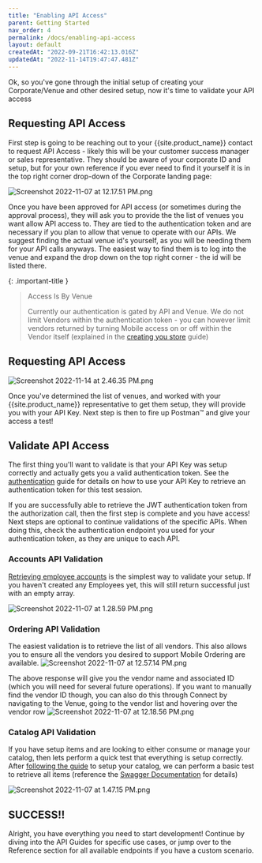 ```yaml
---
title: "Enabling API Access"
parent: Getting Started
nav_order: 4
permalink: /docs/enabling-api-access
layout: default
createdAt: "2022-09-21T16:42:13.016Z"
updatedAt: "2022-11-14T19:47:47.481Z"
---
```

Ok, so you've gone through the initial setup of creating your Corporate/Venue and other desired setup, now it's time to validate your API access
## Requesting API Access
First step is going to be reaching out to your {{site.product_name}} contact to request API Access - likely this will be your customer success manager or sales representative. They should be aware of your corporate ID and setup, but for your own reference if you ever need to find it yourself it is in the top right corner drop-down of the Corporate landing page:

![Screenshot 2022-11-07 at 12.17.51 PM.png]({{site.baseurl}}/assets/images/docs/45d0de2-Screenshot_2022-11-07_at_12.17.51_PM.png)

Once you have been approved for API access (or sometimes during the approval process), they will ask you to provide the the list of venues you want allow API access to. They are tied to the authentication token and are necessary if you plan to allow that venue to operate with our APIs. We suggest finding the actual venue id's yourself, as you will be needing them for your API calls anyways. The easiest way to find them is to log into the venue and expand the drop down on the top right corner - the id will be listed there.

{: .important-title }
> Access Is By Venue
>
> Currently our authentication is gated by API and Venue. We do not limit Vendors within the authentication token - you can however limit vendors returned by turning Mobile access on or off within the Vendor itself (explained in the [creating you store]({{site.baseurl}}/docs/creating-a-store) guide)

## Requesting API Access

![Screenshot 2022-11-14 at 2.46.35 PM.png]({{site.baseurl}}/assets/images/docs/40d23e7-Screenshot_2022-11-14_at_2.46.35_PM.png)

Once you've determined the list of venues, and worked with your {{site.product_name}} representative to get them setup, they will provide you with your API Key. Next step is then to fire up Postman™ and give your access a test!

## Validate API Access
The first thing you'll want to validate is that your API Key was setup correctly and actually gets you a valid authentication token. See the [authentication]({{site.baseurl}}/docs/authentication) guide for details on how to use your API Key to retrieve an authentication token for this test session.

If you are successfully able to retrieve the JWT authentication token from the authorization call, then the first step is complete and you have access! Next steps are optional to continue validations of the specific APIs. When doing this, check the authentication endpoint you used for your authentication token, as they are unique to each API.

### Accounts API Validation
[Retrieving employee accounts]({{site.baseurl}}/reference/accounts#/Employee%20Accounts/get_employee_accounts) is the simplest way to validate your setup. If you haven't created any Employees yet, this will still return successful just with an empty array.

![Screenshot 2022-11-07 at 1.28.59 PM.png]({{site.baseurl}}/assets/images/docs/0b5c2dd-Screenshot_2022-11-07_at_1.28.59_PM.png)

### Ordering API Validation
The easiest validation is to retrieve the list of all vendors. This also allows you to ensure all the vendors you desired to support Mobile Ordering are available.
![Screenshot 2022-11-07 at 12.57.14 PM.png]({{site.baseurl}}/assets/images/docs/99bae40-Screenshot_2022-11-07_at_12.57.14_PM.png)

The above response will give you the vendor name and associated ID (which you will need for several future operations). If you want to manually find the vendor ID though, you can also do this through Connect by navigating to the Venue, going to the vendor list and hovering over the vendor row
![Screenshot 2022-11-07 at 12.18.56 PM.png]({{site.baseurl}}/assets/images/docs/dfa69fd-Screenshot_2022-11-07_at_12.18.56_PM.png)

### Catalog API Validation
If you have setup items and are looking to either consume or manage your catalog, then lets perform a quick test that everything is setup correctly. After [following the guide]({{site.baseurl}}/docs/setup-a-catalog-for-your-store) to setup your catalog, we can perform a basic test to retrieve all items (reference the [Swagger Documentation](https://app.swaggerhub.com/apis/AppetizeApp/Items-API/1.2.0#/Items/get_items) for details)

![Screenshot 2022-11-07 at 1.47.15 PM.png]({{site.baseurl}}/assets/images/docs/0ca4376-Screenshot_2022-11-07_at_1.47.15_PM.png)


## SUCCESS!!
Alright, you have everything you need to start development! Continue by diving into the API Guides for specific use cases, or jump over to the Reference section for all available endpoints if you have a custom scenario.
